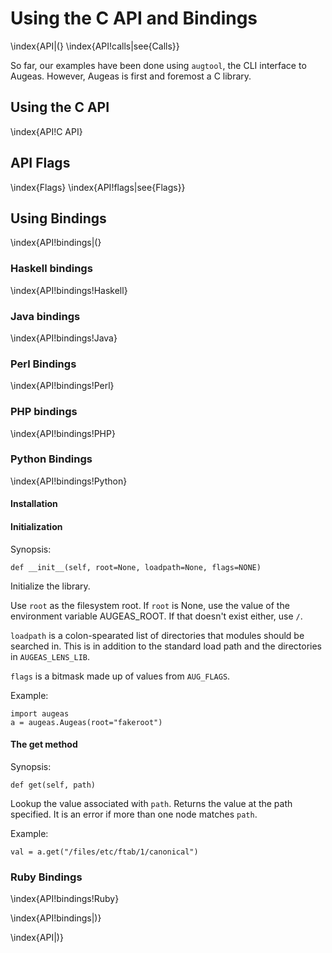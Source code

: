 # Using the C API and Bindings 

\index{API|(}
\index{API!calls|see{Calls}}

So far, our examples have been done using `augtool`, the CLI interface to Augeas. However, Augeas is first and foremost a C library.


## Using the C API 

\index{API!C API}


## API Flags

\index{Flags}
\index{API!flags|see{Flags}}


## Using Bindings 

\index{API!bindings|(}


### Haskell bindings

\index{API!bindings!Haskell}


### Java bindings

\index{API!bindings!Java}


### Perl Bindings 

\index{API!bindings!Perl}


### PHP bindings

\index{API!bindings!PHP}


### Python Bindings 

\index{API!bindings!Python}

#### Installation




#### Initialization

Synopsis:

	def __init__(self, root=None, loadpath=None, flags=NONE)

Initialize the library.

Use `root` as the filesystem root. If `root` is None, use the value of
the environment variable AUGEAS_ROOT. If that doesn't exist either,
use `/`.

`loadpath` is a colon-spearated list of directories that modules
should be searched in. This is in addition to the standard load path
and the directories in `AUGEAS_LENS_LIB`.

`flags` is a bitmask made up of values from `AUG_FLAGS`.

Example:

	import augeas
	a = augeas.Augeas(root="fakeroot")


#### The get method

Synopsis:

	def get(self, path)

Lookup the value associated with `path`.
Returns the value at the path specified.
It is an error if more than one node matches `path`.


Example:

	val = a.get("/files/etc/ftab/1/canonical")


### Ruby Bindings 

\index{API!bindings!Ruby}


\index{API!bindings|)}



\index{API|)}

